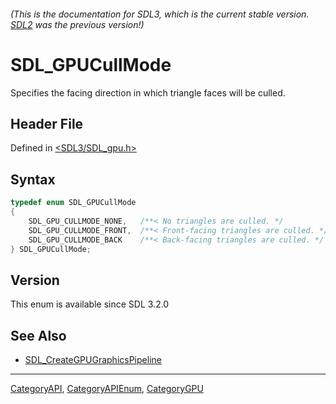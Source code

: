 ###### (This is the documentation for SDL3, which is the current stable version. [SDL2](https://wiki.libsdl.org/SDL2/) was the previous version!)
# SDL_GPUCullMode

Specifies the facing direction in which triangle faces will be culled.

## Header File

Defined in [<SDL3/SDL_gpu.h>](https://github.com/libsdl-org/SDL/blob/main/include/SDL3/SDL_gpu.h)

## Syntax

```c
typedef enum SDL_GPUCullMode
{
    SDL_GPU_CULLMODE_NONE,   /**< No triangles are culled. */
    SDL_GPU_CULLMODE_FRONT,  /**< Front-facing triangles are culled. */
    SDL_GPU_CULLMODE_BACK    /**< Back-facing triangles are culled. */
} SDL_GPUCullMode;
```

## Version

This enum is available since SDL 3.2.0

## See Also

- [SDL_CreateGPUGraphicsPipeline](SDL_CreateGPUGraphicsPipeline)

----
[CategoryAPI](CategoryAPI), [CategoryAPIEnum](CategoryAPIEnum), [CategoryGPU](CategoryGPU)

